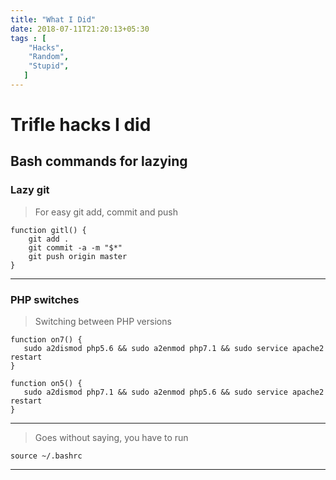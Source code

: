 ```yaml
---
title: "What I Did"
date: 2018-07-11T21:20:13+05:30
tags : [
    "Hacks",
    "Random",
    "Stupid",
   ]
---
```


# Trifle hacks I did

## Bash commands for lazying

### Lazy git
> For easy git add, commit and push
```
function gitl() {
    git add .
    git commit -a -m "$*"
    git push origin master
}

```
---

### PHP switches
> Switching between PHP versions 

```
function on7() {
   sudo a2dismod php5.6 && sudo a2enmod php7.1 && sudo service apache2 restart
}
```

```
function on5() {
   sudo a2dismod php7.1 && sudo a2enmod php5.6 && sudo service apache2 restart
}
```
---
> Goes without saying, you have to run
```
source ~/.bashrc
```
---